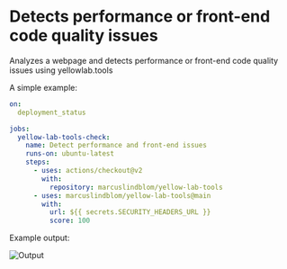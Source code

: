# Detects performance or front-end code quality issues

Analyzes a webpage and detects performance or front-end code quality issues using yellowlab.tools

A simple example:

```yml
on:
  deployment_status

jobs:
  yellow-lab-tools-check:
    name: Detect performance and front-end issues
    runs-on: ubuntu-latest
    steps:
      - uses: actions/checkout@v2
        with:
          repository: marcuslindblom/yellow-lab-tools
      - uses: marcuslindblom/yellow-lab-tools@main
        with:
          url: ${{ secrets.SECURITY_HEADERS_URL }}
          score: 100
```

Example output:

![Output](https://p1.f0.n0.cdn.getcloudapp.com/items/7Ku89jKg/Screenshot%202020-11-09%20at%2013.16.14.png)
